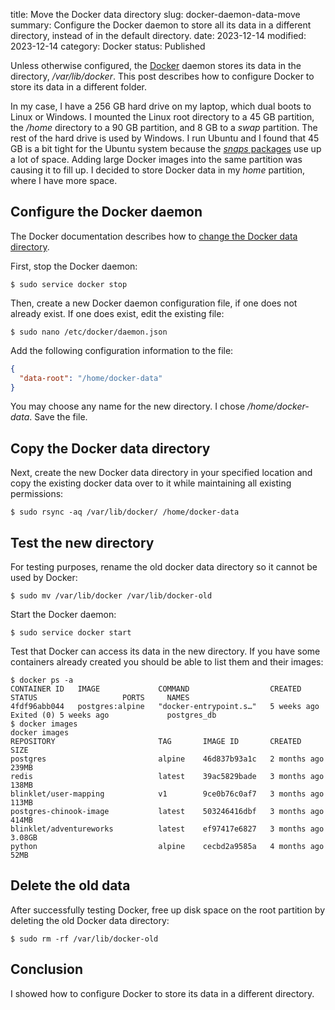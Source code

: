 title: Move the Docker data directory
slug: docker-daemon-data-move
summary: Configure the Docker daemon to store all its data in a different directory, instead of in the default directory.
date: 2023-12-14
modified: 2023-12-14
category: Docker
status: Published

Unless otherwise configured, the [Docker](https://www.docker.com/) daemon stores its data in the directory, */var/lib/docker*. This post describes how to configure Docker to store its data in a different folder.

In my case, I have a 256 GB hard drive on my laptop, which dual boots to Linux or Windows. I mounted the Linux root directory to a 45 GB partition, the */home* directory to a 90 GB partition, and 8 GB to a *swap* partition. The rest of the hard drive is used by Windows. I run Ubuntu and I found that 45 GB is a bit tight for the Ubuntu system because the [*snaps* packages](https://snapcraft.io/about) use up a lot of space. Adding large Docker images into the same partition was causing it to fill up. I decided to store Docker data in my *home* partition, where I have more space.

## Configure the Docker daemon

The Docker documentation describes how to [change the Docker data directory](https://docs.docker.com/config/daemon/#daemon-data-directory). 

First, stop the Docker daemon:

```text
$ sudo service docker stop
```

Then, create a new Docker daemon configuration file, if one does not already exist. If one does exist, edit the existing file:

```text
$ sudo nano /etc/docker/daemon.json
```

Add the following configuration information to the file:

```json
{
  "data-root": "/home/docker-data"
}
```

You may choose any name for the new directory. I chose */home/docker-data*. Save the file.

## Copy the Docker data directory

Next, create the new Docker data directory in your specified location and copy the existing docker data over to it while maintaining all existing permissions:

```text
$ sudo rsync -aq /var/lib/docker/ /home/docker-data
```

## Test the new directory

For testing purposes, rename the old docker data directory so it cannot be used by Docker:

```text
$ sudo mv /var/lib/docker /var/lib/docker-old
```

Start the Docker daemon:

```text
$ sudo service docker start
```

Test that Docker can access its data in the new directory. If you have some containers already created you should be able to list them and their images:

```text
$ docker ps -a
CONTAINER ID   IMAGE             COMMAND                  CREATED       STATUS                   PORTS     NAMES
4fdf96abb044   postgres:alpine   "docker-entrypoint.s…"   5 weeks ago   Exited (0) 5 weeks ago             postgres_db
$ docker images
docker images
REPOSITORY                       TAG       IMAGE ID       CREATED        SIZE
postgres                         alpine    46d837b93a1c   2 months ago   239MB
redis                            latest    39ac5829bade   3 months ago   138MB
blinklet/user-mapping            v1        9ce0b76c0af7   3 months ago   113MB
postgres-chinook-image           latest    503246416dbf   3 months ago   414MB
blinklet/adventureworks          latest    ef97417e6827   3 months ago   3.08GB
python                           alpine    cecbd2a9585a   4 months ago   52MB
```

## Delete the old data

After successfully testing Docker, free up disk space on the root partition by deleting the old Docker data directory:

```text
$ sudo rm -rf /var/lib/docker-old
```

## Conclusion

I showed how to configure Docker to store its data in a different directory.

